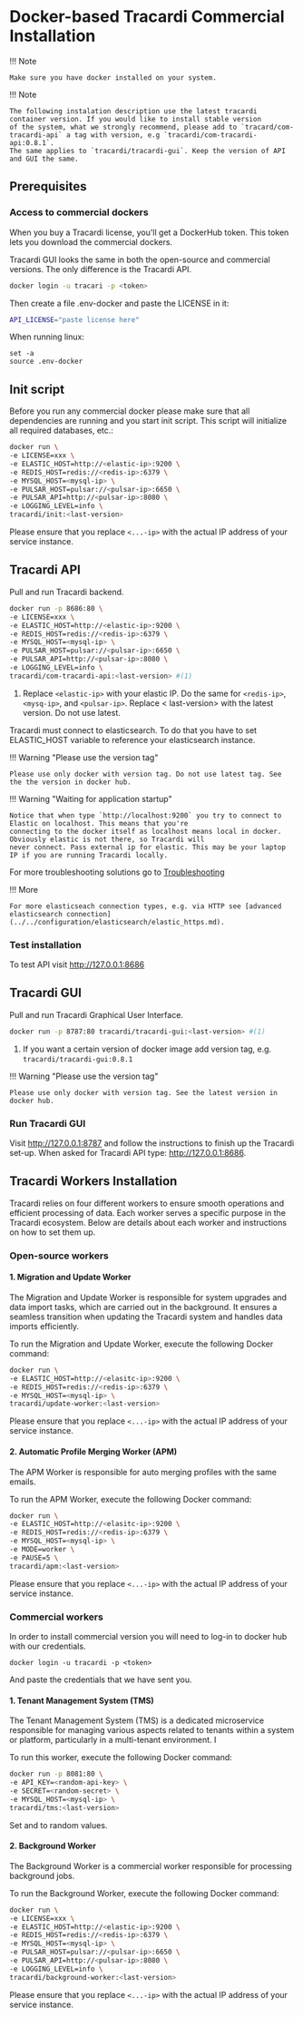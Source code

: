 # Docker-based Tracardi Commercial Installation

!!! Note

    Make sure you have docker installed on your system.

!!! Note

    The following instalation description use the latest tracardi container version. If you would like to install stable version 
    of the system, what we strongly recommend, please add to `tracard/com-tracardi-api` a tag with version, e.g `tracardi/com-tracardi-api:0.8.1`. 
    The same applies to `tracardi/tracardi-gui`. Keep the version of API and GUI the same. 

## Prerequisites

### Access to commercial dockers

When you buy a Tracardi license, you'll get a DockerHub token. This token lets you download the commercial dockers.

Tracardi GUI looks the same in both the open-source and commercial versions. The only difference is the Tracardi API.

```bash title="Login to Docker Hub"
docker login -u tracari -p <token>
```

Then create a file .env-docker and paste the LICENSE in it:

```bash title="Set the LICENSE"
API_LICENSE="paste license here"
```

When running linux:

``` title="Set the LICENSE"
set -a
source .env-docker
```

## Init script

Before you run any commercial docker please make sure that all dependencies are running and you start init script. This script will initialize all required databases, etc.:

```bash title="docker run command to setup tracardi environment"
docker run \
-e LICENSE=xxx \
-e ELASTIC_HOST=http://<elastic-ip>:9200 \
-e REDIS_HOST=redis://<redis-ip>:6379 \
-e MYSQL_HOST=<mysql-ip> \
-e PULSAR_HOST=pulsar://<pulsar-ip>:6650 \
-e PULSAR_API=http://<pulsar-ip>:8080 \
-e LOGGING_LEVEL=info \
tracardi/init:<last-version>
```

Please ensure that you replace `<...-ip>` with the actual IP address of your service instance.

## Tracardi API

Pull and run Tracardi backend.

```bash
docker run -p 8686:80 \
-e LICENSE=xxx \
-e ELASTIC_HOST=http://<elastic-ip>:9200 \
-e REDIS_HOST=redis://<redis-ip>:6379 \
-e MYSQL_HOST=<mysql-ip> \
-e PULSAR_HOST=pulsar://<pulsar-ip>:6650 \
-e PULSAR_API=http://<pulsar-ip>:8080 \
-e LOGGING_LEVEL=info \
tracardi/com-tracardi-api:<last-version> #(1)
```

1. Replace `<elastic-ip>` with your elastic IP. Do the same for `<redis-ip>`, `<mysq-ip>`, and `<pulsar-ip>`. Replace <
   last-version> with the latest version. Do not use latest.

Tracardi must connect to elasticsearch. To do that you have to set ELASTIC_HOST variable to reference your elasticsearch
instance.

!!! Warning "Please use the version tag"

    Please use only docker with version tag. Do not use latest tag. See the the version in docker hub. 

!!! Warning "Waiting for application startup"

    Notice that when type `http://localhost:9200` you try to connect to Elastic on localhost. This means that you're
    connecting to the docker itself as localhost means local in docker. Obviously elastic is not there, so Tracardi will
    never connect. Pass external ip for elastic. This may be your laptop IP if you are running Tracardi locally.

For more troubleshooting solutions go to [Troubleshooting](../../trouble/index.md)

!!! More

    For more elasticseach connection types, e.g. via HTTP see [advanced elasticsearch connection](../../configuration/elasticsearch/elastic_https.md).

### Test installation

To test API visit http://127.0.0.1:8686

## Tracardi GUI

Pull and run Tracardi Graphical User Interface.

```bash
docker run -p 8787:80 tracardi/tracardi-gui:<last-version> #(1)
```

1. If you want a certain version of docker image add version tag, e.g. `tracardi/tracardi-gui:0.8.1`

!!! Warning "Please use the version tag"

    Please use only docker with version tag. See the latest version in docker hub. 

### Run Tracardi GUI

Visit http://127.0.0.1:8787 and follow the instructions to finish up the Tracardi set-up. When asked for Tracardi API
type: http://127.0.0.1:8686.

## Tracardi Workers Installation

Tracardi relies on four different workers to ensure smooth operations and efficient processing of data. Each worker
serves a specific purpose in the Tracardi ecosystem. Below are details about each worker and instructions on how to set
them up.

### Open-source workers

#### 1. Migration and Update Worker

The Migration and Update Worker is responsible for system upgrades and data import tasks, which are carried out in the
background. It ensures a seamless transition when updating the Tracardi system and handles data imports efficiently.

To run the Migration and Update Worker, execute the following Docker command:

```bash title="docker run command"
docker run \
-e ELASTIC_HOST=http://<elasitc-ip>:9200 \
-e REDIS_HOST=redis://<redis-ip>:6379 \
-e MYSQL_HOST=<mysql-ip> \
tracardi/update-worker:<last-version>
```

Please ensure that you replace `<...-ip>` with the actual IP address of your service instance.

#### 2. Automatic Profile Merging Worker (APM)

The APM Worker is responsible for auto merging profiles with the same emails.

To run the APM Worker, execute the following Docker command:

```bash title="docker run command"
docker run \
-e ELASTIC_HOST=http://<elasitc-ip>:9200 \
-e REDIS_HOST=redis://<redis-ip>:6379 \
-e MYSQL_HOST=<mysql-ip> \
-e MODE=worker \
-e PAUSE=5 \
tracardi/apm:<last-version>
```

Please ensure that you replace `<...-ip>` with the actual IP address of your service instance.

### Commercial workers

In order to install commercial version you will need to log-in to docker hub with our credentials.

```
docker login -u tracardi -p <token>
```

And paste the credentials that we have sent you.



#### 1. Tenant Management System (TMS)

The Tenant Management System (TMS) is a dedicated microservice responsible for managing various aspects related to
tenants within a system or platform, particularly in a multi-tenant environment. I

To run this worker, execute the following Docker command:

```bash title="docker run command"
docker run -p 8081:80 \
-e API_KEY=<random-api-key> \
-e SECRET=<random-secret> \
-e MYSQL_HOST=<mysql-ip> \
tracardi/tms:<last-version>
```

Set <random-api-key> and <random-secret> to random values.

#### 2. Background Worker

The Background Worker is a commercial worker responsible for processing background jobs.

To run the Background Worker, execute the following Docker command:

```bash title="docker run command"
docker run \
-e LICENSE=xxx \
-e ELASTIC_HOST=http://<elastic-ip>:9200 \
-e REDIS_HOST=redis://<redis-ip>:6379 \
-e MYSQL_HOST=<mysql-ip> \
-e PULSAR_HOST=pulsar://<pulsar-ip>:6650 \
-e PULSAR_API=http://<pulsar-ip>:8080 \
-e LOGGING_LEVEL=info \
tracardi/background-worker:<last-version>
```

Please ensure that you replace `<...-ip>` with the actual IP address of your service instance.